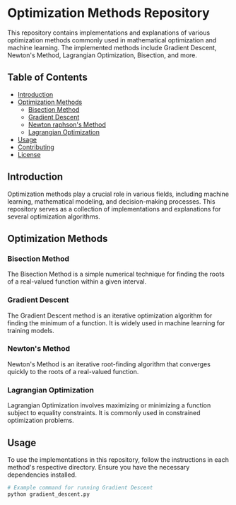 # Optimization Methods Repository

This repository contains implementations and explanations of various optimization methods commonly used in mathematical optimization and machine learning. The implemented methods include Gradient Descent, Newton's Method, Lagrangian Optimization, Bisection, and more.

## Table of Contents

- [Introduction](#introduction)
- [Optimization Methods](#optimization-methods)
  - [Bisection Method](Bisection.py)
  - [Gradient Descent](Gradient.py)
  - [Newton raphson's Method](Newton_raph.py)
  - [Lagrangian Optimization](#lagrangian-optimization)
- [Usage](#usage)
- [Contributing](#contributing)
- [License](#license)

## Introduction

Optimization methods play a crucial role in various fields, including machine learning, mathematical modeling, and decision-making processes. This repository serves as a collection of implementations and explanations for several optimization algorithms.

## Optimization Methods

### Bisection Method

The Bisection Method is a simple numerical technique for finding the roots of a real-valued function within a given interval.

### Gradient Descent

The Gradient Descent method is an iterative optimization algorithm for finding the minimum of a function. It is widely used in machine learning for training models.

### Newton's Method

Newton's Method is an iterative root-finding algorithm that converges quickly to the roots of a real-valued function.

### Lagrangian Optimization

Lagrangian Optimization involves maximizing or minimizing a function subject to equality constraints. It is commonly used in constrained optimization problems.

## Usage

To use the implementations in this repository, follow the instructions in each method's respective directory. Ensure you have the necessary dependencies installed.

```bash
# Example command for running Gradient Descent
python gradient_descent.py

